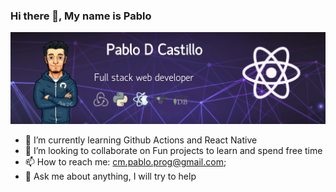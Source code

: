 ### Hi there 👋, My name is Pablo
<img src="https://raw.githubusercontent.com/pablo179/pablo179/main/assets/React_Banner.jpg" alt="this is a banner about me">

- 🌱 I’m currently learning Github Actions and React Native
- 👯 I’m looking to collaborate on Fun projects to learn and spend free time
- 📫 How to reach me: cm.pablo.prog@gmail.com;
- 💬 Ask me about anything, I will try to help
